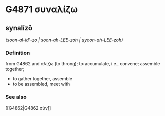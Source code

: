 # G4871 συναλίζω

## synalízō

_(soon-al-id'-zo | soon-ah-LEE-zoh | syoon-ah-LEE-zoh)_

### Definition

from G4862 and ἁλίζω (to throng); to accumulate, i.e., convene; assemble together; 

- to gather together, assemble
- to be assembled, meet with

### See also

[[G4862|G4862 σύν]]
